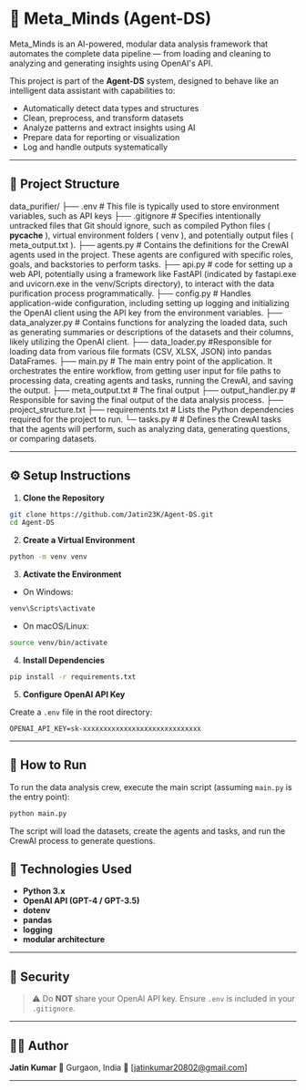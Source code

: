 # 🧠 Meta_Minds (Agent-DS)

Meta_Minds is an AI-powered, modular data analysis framework that automates the complete data pipeline — from loading and cleaning to analyzing and generating insights using OpenAI's API.

This project is part of the **Agent-DS** system, designed to behave like an intelligent data assistant with capabilities to:
- Automatically detect data types and structures
- Clean, preprocess, and transform datasets
- Analyze patterns and extract insights using AI
- Prepare data for reporting or visualization
- Log and handle outputs systematically

---

## 📁 Project Structure

data_purifier/
├── .env   # This file is typically used to store environment variables, such as API keys
├── .gitignore  # Specifies intentionally untracked files that Git should ignore, such as compiled Python files ( __pycache__ ), virtual environment folders ( venv ), and potentially output files ( meta_output.txt ).
├── agents.py  # Contains the definitions for the CrewAI agents used in the project. These agents are configured with specific roles, goals, and backstories to perform tasks.
├── api.py  # code for setting up a web API, potentially using a framework like FastAPI (indicated by fastapi.exe and uvicorn.exe in the venv/Scripts directory), to interact with the data purification process programmatically.
├── config.py  # Handles application-wide configuration, including setting up logging and initializing the OpenAI client using the API key from the environment variables.
├── data_analyzer.py # Contains functions for analyzing the loaded data, such as generating summaries or descriptions of the datasets and their columns, likely utilizing the OpenAI client.
├── data_loader.py  #Responsible for loading data from various file formats (CSV, XLSX, JSON) into pandas DataFrames.
├── main.py  # The main entry point of the application. It orchestrates the entire workflow, from getting user input for file paths to processing data, creating agents and tasks, running the CrewAI, and saving the output.
├── meta_output.txt # The final output
├── output_handler.py  # Responsible for saving the final output of the data analysis process.
├── project_structure.txt
├── requirements.txt  # Lists the Python dependencies required for the project to run.
└─ tasks.py  # # Defines the CrewAI tasks that the agents will perform, such as analyzing data, generating questions, or comparing datasets.

---

## ⚙️ Setup Instructions

1. **Clone the Repository**
```bash
git clone https://github.com/Jatin23K/Agent-DS.git
cd Agent-DS
````

2. **Create a Virtual Environment**

```bash
python -m venv venv
```

3. **Activate the Environment**

* On Windows:

```bash
venv\Scripts\activate
```

* On macOS/Linux:

```bash
source venv/bin/activate
```

4. **Install Dependencies**

```bash
pip install -r requirements.txt
```

5. **Configure OpenAI API Key**

Create a `.env` file in the root directory:

```
OPENAI_API_KEY=sk-xxxxxxxxxxxxxxxxxxxxxxxxxxxxx
```

---

## 🚀 How to Run

To run the data analysis crew, execute the main script (assuming `main.py` is the entry point):

```bash
python main.py
```

The script will load the datasets, create the agents and tasks, and run the CrewAI process to generate questions.


## 🧠 Technologies Used

* **Python 3.x**
* **OpenAI API (GPT-4 / GPT-3.5)**
* **dotenv**
* **pandas**
* **logging**
* **modular architecture**

---

## 🔐 Security

> ⚠️ Do **NOT** share your OpenAI API key.
> Ensure `.env` is included in your `.gitignore`.

---

## 🧑‍💻 Author

**Jatin Kumar**
📍 Gurgaon, India
📧 [jatinkumar20802@gmail.com]

---

